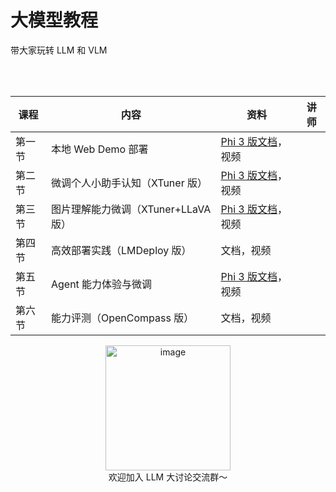# 大模型教程

带大家玩转 LLM 和 VLM 

</br>
</br>

<div align='center'>

| 课程   | 内容                                        | 资料                                | 讲师 |
| ------ | ------------------------------------------- | ----------------------------------- | -----------------------------------  |
| 第一节 | 本地 Web Demo 部署                  | [Phi 3 版文档](./docs/hello_world.md)，视频 | |
| 第二节 | 微调个人小助手认知（XTuner 版）     | [Phi 3 版文档](./docs/assistant.md)，视频   |  |
| 第三节 | 图片理解能力微调（XTuner+LLaVA 版） | [Phi 3 版文档](./docs/llava.md)，视频       |  |
| 第四节 | 高效部署实践（LMDeploy 版）         | 文档，视频                          |  |
| 第五节 | Agent 能力体验与微调                | [Phi 3 版文档](./docs/agent.md)，视频       |  |
| 第六节 | 能力评测（OpenCompass 版）          | 文档，视频                          |   |

</div>

<div align="center">
  <img src="https://github.com/SmartFlowAI/LLM-Tutorial/assets/25839884/2718bc5c-b241-4b7d-889d-5f37771a2de6" alt="image" width="200" height="200">
</div>

<div align="center">
欢迎加入 LLM 大讨论交流群～
</div>

